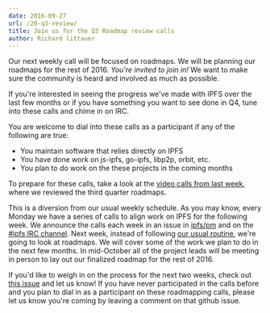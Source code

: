 ```yaml
---
date: 2016-09-27
url: /20-q3-review/
title: Join us for the Q3 Roadmap review calls
author: Richard littauer
---
```


Our next weekly call will be focused on roadmaps. We will be planning our roadmaps for the rest of 2016. _You're invited to join in!_ We want to make sure the community is heard and involved as much as possible.

If you're interested in seeing the progress we've made with IPFS over the last few months or if you have something you want to see done in Q4, tune into these calls and chime in on IRC.

You are welcome to dial into these calls as a participant if any of the following are true:
* You maintain software that relies directly on IPFS
* You have done work on js-ipfs, go-ipfs, libp2p, orbit, etc.
* You plan to do work on the these projects in the coming months

To prepare for these calls, take a look at the [video calls from last week](https://www.youtube.com/watch?v=cp0acLtBGvE), where we reviewed the third quarter roadmaps.

This is a diversion from our usual weekly schedule. As you may know, every Monday we have a series of calls to align work on IPFS for the following week. We announce the calls each week in an issue in [ipfs/pm](https://github.com/ipfs/pm/issues) and on the [#ipfs IRC channel](http://webchat.freenode.net/?channels=%23ipfs). Next week, instead of following [our usual routine](https://github.com/ipfs/pm#sprints-wip), we're going to look at roadmaps. We will cover some of the work we plan to do in the next few months. In mid-October all of the project leads will be meeting in person to lay out our finalized roadmap for the rest of 2016.

If you'd like to weigh in on the process for the next two weeks, check out [this issue](https://github.com/ipfs/pm/issues/202) and let us know! If you have never participated in the calls before and you plan to dial in as a participant on these roadmapping calls, please let us know you're coming by leaving a comment on that github issue.
